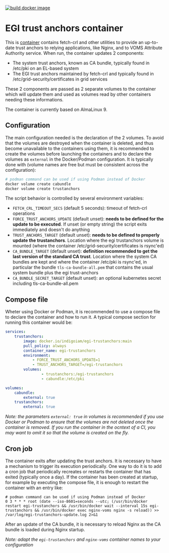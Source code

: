 [![build docker image](https://github.com/indigo-iam/egi-trust-anchors-container/actions/workflows/build-docker-image.yml/badge.svg)](https://github.com/indigo-iam/egi-trust-anchors-container/actions/workflows/build-docker-image.yml)

# EGI trust anchors container

This is [container](https://hub.docker.com/r/indigoiam/egi-trustanchors) contains fetch-crl and other utilities
to provide an up-to-date trust anchors to relying applications, like Nginx, and to VOMS Attribute Authority service. When run,
the container updates 2 components:

- The system trust anchors, known as CA bundle, typically found in /etc/pki on an EL-based system
- The EGI trust anchors maintained by fetch-crl and typically found in /etc/grid-security/certificates in grid services

These 2 components are passed as 2 separate volumes to the container which will update them and used as volumes read by other
containers needing these informations.

The container is currently based on AlmaLinux 9.


## Configuration

The main configuration needed is the declaration of the 2 volumes. To avoid that the volumes are destroyed when the container is
deleted, and thus become unavailable to the containers using them, it is recommended to create the volumes before launching
the containers and to declare the volumes as `external` in the Docker/Podman configuration. It is typically done with (volume names are
free but must be consistent across the configuration):

```bash
# podman command can be used if using Podman instead of Docker
docker volume create cabundle
docker volume create trustanchors
```
The script behavior is controlled by several environment variables:

- `FETCH_CRL_TIMEOUT_SECS` (default 5 seconds): timeout of fetch-crl operations
- `FORCE_TRUST_ANCHORS_UPDATE` (default unset): **needs to be defined for the update to be executed**. If unset (or empty string) the script
exits immediately and doesn't do anything
- `TRUST_ANCHORS_TARGET` (default unset): **needs to be defined to properly update the trustanchors**. Location where the egi trustanchors
volume is mounted (where the container /etc/grid-security/certificates is rsync'ed)
- `CA_BUNDLE_TARGET` (default unset): **definition recommended to get the last version of the standard CA trust**. Location where the system CA
bundles are kept and where the container /etc/pki is rsync'ed, in particular
the bundle `tls-ca-bundle-all.pem` that contains the usual system bundle plus the egi trust-anchors
- `CA_BUNDLE_SECRET_TARGET` (default unset): an optional kubernetes secret including tls-ca-bundle-all.pem


## Compose file

Wheter using Docker or Podman, it is recommended to use a compose file to declare the container and how to run it. A typical
compose section for running this container would be:

```yaml
services:
    trustanchors:
        image: docker.io/indigoiam/egi-trustanchors:main
        pull_policy: always
        container_name: egi-trustanchors
        environment:
            - FORCE_TRUST_ANCHORS_UPDATE=1
            - TRUST_ANCHORS_TARGET=/egi-trustanchors
        volumes:
                - trustanchors:/egi-trustanchors
                - cabundle:/etc/pki

volumes:
    cabundle:
        external: true
    trustanchors:
        external: true


```

*Note: the parameters `external: true` in volumes is recommended if you use Docker or Podman to ensure that the volumes are not deleted once the container
is removed. If you run the container in the ocntext of a CI, you may want to omit it so that the volume is created on the fly.*

## Cron job

The container exits after updating the trust anchors. It is necessary to have a mechanism to trigger its execution periodically. One way
to do it is to add a cron job that periodically recreates or restarts the container that has exited
(typically once a day). If the container has been created at startup, for example by executing the compose file, it is enough to
restart the container with an entry like:

```
# podman command can be used if using Podman instead of Docker
0 3 * * * root (date --iso-8601=seconds --utc; (/usr/bin/docker restart egi-trustanchors && /usr/bin/docker wait --interval 15s egi-trustanchors && /usr/bin/docker exec nginx-voms nginx -s reload)) >> /var/log/egi-trustanchors-update.log 2>&1
```
After an update of the CA bundle, it is necessary to reload Nginx as the CA bundle is loaded during Nginx startup. 

*Note: adapt the `egi-trustanchors` and `nginx-voms` container names to your configuration*
